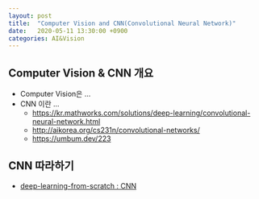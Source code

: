 ```yaml
---
layout: post
title:  "Computer Vision and CNN(Convolutional Neural Network)"
date:   2020-05-11 13:30:00 +0900
categories: AI&Vision
---
```


## Computer Vision & CNN 개요

- Computer Vision은 ...
- CNN 이란 ...
  - <https://kr.mathworks.com/solutions/deep-learning/convolutional-neural-network.html>
  - <http://aikorea.org/cs231n/convolutional-networks/>
  - <https://umbum.dev/223>

## CNN 따라하기

- [deep-learning-from-scratch : CNN](https://github.com/sungalex/deep-learning-from-scratch/blob/master/_mystudy/07_CNN.ipynb)

